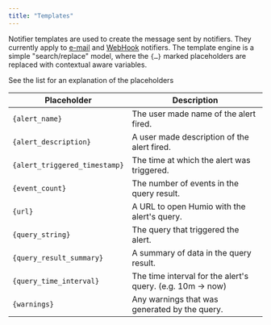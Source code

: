 ```yaml
---
title: "Templates"
---
```


Notifier templates are used to create the message sent by notifiers. 
They currently apply to [e-mail](/features/alerts/notifiers/email/) and [WebHook](/features/alerts/notifiers/webhook/) notifiers.
The template engine is a simple "search/replace" model, where the `{…}` marked placeholders are replaced with contextual aware variables. 

See the list for an explanation of the placeholders

| Placeholder                   | Description                                                |
|-------------------------------|------------------------------------------------------------|
| `{alert_name}`                | The user made name of the alert fired.                     |
| `{alert_description}`         | A user made description of the alert fired.                |
| `{alert_triggered_timestamp}` | The time at which the alert was triggered.                 |
| `{event_count}`               | The number of events in the query result.                  |
| `{url}`                       | A URL to open Humio with the alert's query.                |
| `{query_string}`              | The query that triggered the alert.                        |
| `{query_result_summary}`      | A summary of data in the query result.                     |
| `{query_time_interval}`       | The time interval for the alert's query. (e.g. 10m -> now) |
| `{warnings}`                  | Any warnings that was generated by the query.              |

